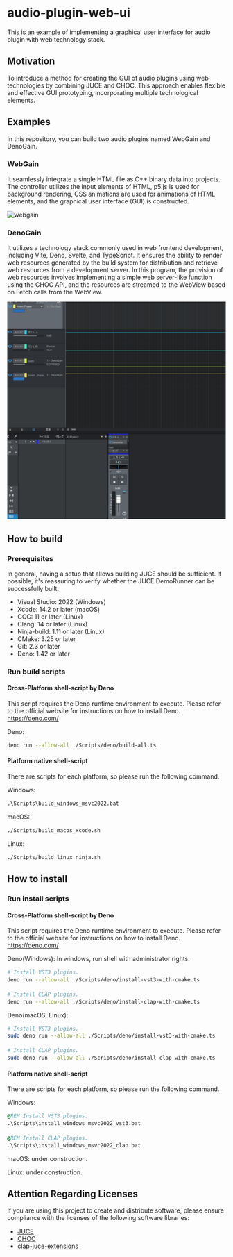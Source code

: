 # audio-plugin-web-ui
This is an example of implementing a graphical user interface for audio plugin with web technology stack.

## Motivation

To introduce a method for creating the GUI of audio plugins using web technologies by combining JUCE and CHOC. This approach enables flexible and effective GUI prototyping, incorporating multiple technological elements.

## Examples

In this repository, you can build two audio plugins named WebGain and DenoGain.

### WebGain

It seamlessly integrate a single HTML file as C++ binary data into projects. The controller utilizes the input elements of HTML, p5.js is used for background rendering, CSS animations are used for animations of HTML elements, and the graphical user interface (GUI) is constructed.

![webgain](img/webgain.gif)

### DenoGain

It utilizes a technology stack commonly used in web frontend development, including Vite, Deno, Svelte, and TypeScript. It ensures the ability to render web resources generated by the build system for distribution and retrieve web resources from a development server. In this program, the provision of web resources involves implementing a simple web server-like function using the CHOC API, and the resources are streamed to the WebView based on Fetch calls from the WebView.

![DenoGain](img/denogain.gif)

## How to build

### Prerequisites

In general, having a setup that allows building JUCE should be sufficient. If possible, it's reassuring to verify whether the JUCE DemoRunner can be successfully built.

+ Visual Studio: 2022 (Windows)
+ Xcode: 14.2 or later (macOS)
+ GCC: 11 or later (Linux)
+ Clang: 14 or later (Linux)
+ Ninja-build: 1.11 or later (Linux)
+ CMake: 3.25 or later
+ Git: 2.3 or later
+ Deno: 1.42 or later

### Run build scripts

#### Cross-Platform shell-script by Deno

This script requires the Deno runtime environment to execute.
Please refer to the official website for instructions on how to install Deno.
https://deno.com/

Deno:
```sh
deno run --allow-all ./Scripts/deno/build-all.ts
```

#### Platform native shell-script

There are scripts for each platform, so please run the following command.

Windows:
```bat
.\Scripts\build_windows_msvc2022.bat
```

macOS:
```sh
./Scripts/build_macos_xcode.sh
```

Linux:
```sh
./Scripts/build_linux_ninja.sh
```

## How to install

### Run install scripts

#### Cross-Platform shell-script by Deno

This script requires the Deno runtime environment to execute.
Please refer to the official website for instructions on how to install Deno.
https://deno.com/

Deno(Windows):
In windows, run shell with administrator rights.
```sh
# Install VST3 plugins.
deno run --allow-all ./Scripts/deno/install-vst3-with-cmake.ts

# Install CLAP plugins.
deno run --allow-all ./Scripts/deno/install-clap-with-cmake.ts
```

Deno(macOS, Linux):
```sh
# Install VST3 plugins.
sudo deno run --allow-all ./Scripts/deno/install-vst3-with-cmake.ts

# Install CLAP plugins.
sudo deno run --allow-all ./Scripts/deno/install-clap-with-cmake.ts
```

#### Platform native shell-script

There are scripts for each platform, so please run the following command.

Windows:
```bat
@REM Install VST3 plugins.
.\Scripts\install_windows_msvc2022_vst3.bat

@REM Install CLAP plugins.
.\Scripts\install_windows_msvc2022_clap.bat
```

macOS: under construction.

Linux: under construction.

## Attention Regarding Licenses

If you are using this project to create and distribute software, please ensure compliance with the licenses of the following software libraries:

+ [JUCE](https://github.com/juce-framework/JUCE)  
+ [CHOC](https://github.com/Tracktion/choc)  
+ [clap-juce-extensions](https://github.com/free-audio/clap-juce-extensions)  
